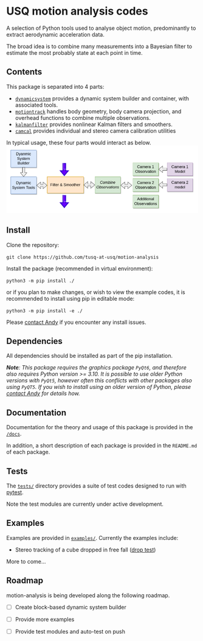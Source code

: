 # USQ motion analysis codes

A selection of Python tools used to analyse object motion, predominantly to extract aerodynamic acceleration data. 

The broad idea is to combine many measurements into a Bayesian filter to estimate the most probably state at each point in time.

## Contents

This package is separated into 4 parts:
- [`dynamicsystem`](/src/dynamicsystem/README.md) provides a dynamic system builder and container, with associated tools.
- [`motiontrack`](/src/motiontrack/README.md) handles body geometry, body camera projection, and overhead functions to combine multiple observations.
- [`kalmanfilter`](/src/kalmanfilter/README.md) provides nonlinear Kalman filters and smoothers.
- [`camcal`](/src/camcal/README.md) provides individual and stereo camera calibration utilities 

In typical usage, these four parts would interact as below.
![alt text](/docs/img/block_diagram.png)

## Install

Clone the repository:

```git clone https://github.com/tusq-at-usq/motion-analysis```

Install the package (recommended in virtual environment):

```python3 -m pip install ./```

or if you plan to make changes, or wish to view the example codes, it is recommended to install using pip in editable mode:

```python3 -m pip install -e ./```

Please [contact Andy](mailto:andrew.lock@usq.edu.au) if you encounter any install issues.

## Dependencies

All dependencies should be installed as part of the pip installation.

*___Note___: This package requires the graphics package `PyQt6`, and therefore also requires Python version >= 3.10.
It is possible to use older Python versions with `PyQt5`, however often this conflicts with other packages also using `PyQT5`. 
If you wish to install using an older version of Python, please [contact Andy](mailto:andrew.lock@usq.edu.au) for details how.*

## Documentation 

Documentation for the theory and usage of this package is provided in the  [`/docs`](/docs/).

In addition, a short description of each package is provided in the `README.md` of each package. 

## Tests

The [`tests/`](/tests) directory provides a suite of test codes designed to run with [pytest](https://docs.pytest.org/).

Note the test modules are currently under active development.

## Examples

Examples are provided in [`examples/`](/examples/). Currently the examples include:
- Stereo tracking of a cube dropped in free fall ([drop test](/examples/drop_example))

More to come...

## Roadmap

motion-analysis is being developed along the following roadmap.

* [ ] Create block-based dynamic system builder
* [ ] Provide more examples
* [ ] Provide test modules and auto-test on push




